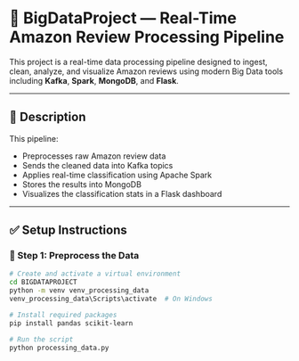 # 🚀 BigDataProject — Real-Time Amazon Review Processing Pipeline

This project is a real-time data processing pipeline designed to ingest, clean, analyze, and visualize Amazon reviews using modern Big Data tools including **Kafka**, **Spark**, **MongoDB**, and **Flask**.


---

## 🧩 Description

This pipeline:
- Preprocesses raw Amazon review data
- Sends the cleaned data into Kafka topics
- Applies real-time classification using Apache Spark
- Stores the results into MongoDB
- Visualizes the classification stats in a Flask dashboard

---

## ✅ Setup Instructions

### 📌 Step 1: Preprocess the Data

```bash
# Create and activate a virtual environment
cd BIGDATAPROJECT
python -m venv venv_processing_data
venv_processing_data\Scripts\activate  # On Windows

# Install required packages
pip install pandas scikit-learn

# Run the script
python processing_data.py

